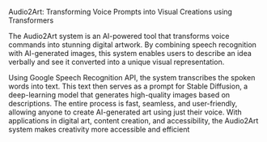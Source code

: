 Audio2Art: Transforming Voice Prompts into Visual Creations using Transformers

The Audio2Art system is an AI-powered tool that transforms voice commands into stunning digital artwork. By combining speech recognition with AI-generated images, this system enables users to describe an idea verbally and see it converted into a unique visual representation.

Using Google Speech Recognition API, the system transcribes the spoken words into text. This text then serves as a prompt for Stable Diffusion, a deep-learning model that generates high-quality images based on descriptions. The entire process is fast, seamless, and user-friendly, allowing anyone to create AI-generated art using just their voice.
With applications in digital art, content creation, and accessibility, the Audio2Art system makes creativity more accessible and efficient
